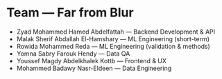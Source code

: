 # Team — Far from Blur

- Zyad Mohammed Hamed Abdelfattah — Backend Development & API
- Malak Sherif Abdallah El-Hamshary — ML Engineering (short-term)
- Rowida Mohammed Reda — ML Engineering (validation & methods)
- Yomna Sabry Farouk Hendy — Data QA
- Youssef Magdy Abdelkhalek Kottb — Frontend & UX
- Mohammed Badawy Nasr-Eldeen — Data Engineering
